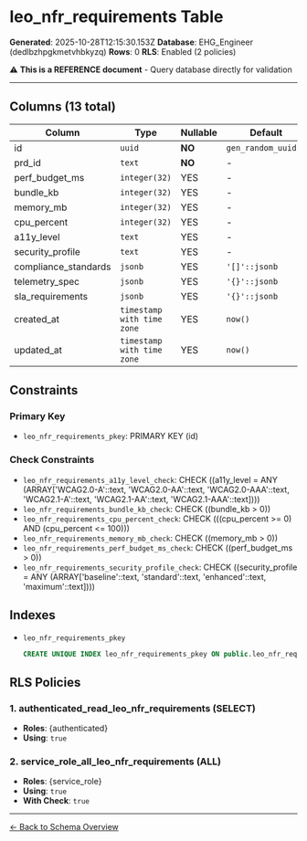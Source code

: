 # leo_nfr_requirements Table

**Generated**: 2025-10-28T12:15:30.153Z
**Database**: EHG_Engineer (dedlbzhpgkmetvhbkyzq)
**Rows**: 0
**RLS**: Enabled (2 policies)

⚠️ **This is a REFERENCE document** - Query database directly for validation

---

## Columns (13 total)

| Column | Type | Nullable | Default | Description |
|--------|------|----------|---------|-------------|
| id | `uuid` | **NO** | `gen_random_uuid()` | - |
| prd_id | `text` | **NO** | - | - |
| perf_budget_ms | `integer(32)` | YES | - | - |
| bundle_kb | `integer(32)` | YES | - | - |
| memory_mb | `integer(32)` | YES | - | - |
| cpu_percent | `integer(32)` | YES | - | - |
| a11y_level | `text` | YES | - | - |
| security_profile | `text` | YES | - | - |
| compliance_standards | `jsonb` | YES | `'[]'::jsonb` | - |
| telemetry_spec | `jsonb` | YES | `'{}'::jsonb` | - |
| sla_requirements | `jsonb` | YES | `'{}'::jsonb` | - |
| created_at | `timestamp with time zone` | YES | `now()` | - |
| updated_at | `timestamp with time zone` | YES | `now()` | - |

## Constraints

### Primary Key
- `leo_nfr_requirements_pkey`: PRIMARY KEY (id)

### Check Constraints
- `leo_nfr_requirements_a11y_level_check`: CHECK ((a11y_level = ANY (ARRAY['WCAG2.0-A'::text, 'WCAG2.0-AA'::text, 'WCAG2.0-AAA'::text, 'WCAG2.1-A'::text, 'WCAG2.1-AA'::text, 'WCAG2.1-AAA'::text])))
- `leo_nfr_requirements_bundle_kb_check`: CHECK ((bundle_kb > 0))
- `leo_nfr_requirements_cpu_percent_check`: CHECK (((cpu_percent >= 0) AND (cpu_percent <= 100)))
- `leo_nfr_requirements_memory_mb_check`: CHECK ((memory_mb > 0))
- `leo_nfr_requirements_perf_budget_ms_check`: CHECK ((perf_budget_ms > 0))
- `leo_nfr_requirements_security_profile_check`: CHECK ((security_profile = ANY (ARRAY['baseline'::text, 'standard'::text, 'enhanced'::text, 'maximum'::text])))

## Indexes

- `leo_nfr_requirements_pkey`
  ```sql
  CREATE UNIQUE INDEX leo_nfr_requirements_pkey ON public.leo_nfr_requirements USING btree (id)
  ```

## RLS Policies

### 1. authenticated_read_leo_nfr_requirements (SELECT)

- **Roles**: {authenticated}
- **Using**: `true`

### 2. service_role_all_leo_nfr_requirements (ALL)

- **Roles**: {service_role}
- **Using**: `true`
- **With Check**: `true`

---

[← Back to Schema Overview](../database-schema-overview.md)
